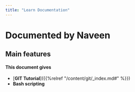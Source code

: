 ```yaml
---
title: "Learn Documentation"
---
```


# Documented by Naveen


## Main features

#### This document gives

* [**GIT Tutorial**]({{%relref "/content/git/_index.md#" %}})
* **Bash scripting**